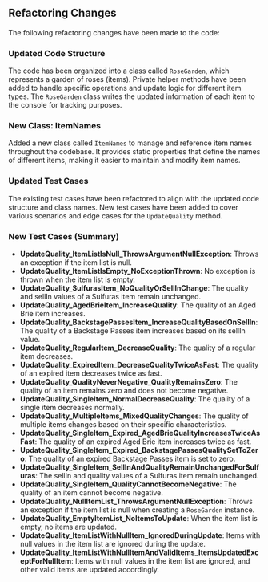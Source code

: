 ## Refactoring Changes

The following refactoring changes have been made to the code:

### Updated Code Structure

The code has been organized into a class called `RoseGarden`, which represents a garden of roses (items).
Private helper methods have been added to handle specific operations and update logic for different item types.
The `RoseGarden` class writes the updated information of each item to the console for tracking purposes.

### New Class: ItemNames

Added a new class called `ItemNames` to manage and reference item names throughout the codebase.
It provides static properties that define the names of different items, making it easier to maintain and modify item names.

### Updated Test Cases

The existing test cases have been refactored to align with the updated code structure and class names.
New test cases have been added to cover various scenarios and edge cases for the `UpdateQuality` method.

### New Test Cases (Summary)

- **UpdateQuality_ItemListIsNull_ThrowsArgumentNullException**: Throws an exception if the item list is null.
- **UpdateQuality_ItemListIsEmpty_NoExceptionThrown**: No exception is thrown when the item list is empty.
- **UpdateQuality_SulfurasItem_NoQualityOrSellInChange**: The quality and sellIn values of a Sulfuras item remain unchanged.
- **UpdateQuality_AgedBrieItem_IncreaseQuality**: The quality of an Aged Brie item increases.
- **UpdateQuality_BackstagePassesItem_IncreaseQualityBasedOnSellIn**: The quality of a Backstage Passes item increases based on its sellIn value.
- **UpdateQuality_RegularItem_DecreaseQuality**: The quality of a regular item decreases.
- **UpdateQuality_ExpiredItem_DecreaseQualityTwiceAsFast**: The quality of an expired item decreases twice as fast.
- **UpdateQuality_QualityNeverNegative_QualityRemainsZero**: The quality of an item remains zero and does not become negative.
- **UpdateQuality_SingleItem_NormalDecreaseQuality**: The quality of a single item decreases normally.
- **UpdateQuality_MultipleItems_MixedQualityChanges**: The quality of multiple items changes based on their specific characteristics.
- **UpdateQuality_SingleItem_Expired_AgedBrieQualityIncreasesTwiceAsFast**: The quality of an expired Aged Brie item increases twice as fast.
- **UpdateQuality_SingleItem_Expired_BackstagePassesQualitySetToZero**: The quality of an expired Backstage Passes item is set to zero.
- **UpdateQuality_SingleItem_SellInAndQualityRemainUnchangedForSulfuras**: The sellIn and quality values of a Sulfuras item remain unchanged.
- **UpdateQuality_SingleItem_QualityCannotBecomeNegative**: The quality of an item cannot become negative.
- **UpdateQuality_NullItemList_ThrowsArgumentNullException**: Throws an exception if the item list is null when creating a `RoseGarden` instance.
- **UpdateQuality_EmptyItemList_NoItemsToUpdate**: When the item list is empty, no items are updated.
- **UpdateQuality_ItemListWithNullItem_IgnoredDuringUpdate**: Items with null values in the item list are ignored during the update.
- **UpdateQuality_ItemListWithNullItemAndValidItems_ItemsUpdatedExceptForNullItem**: Items with null values in the item list are ignored, and other valid items are updated accordingly.
